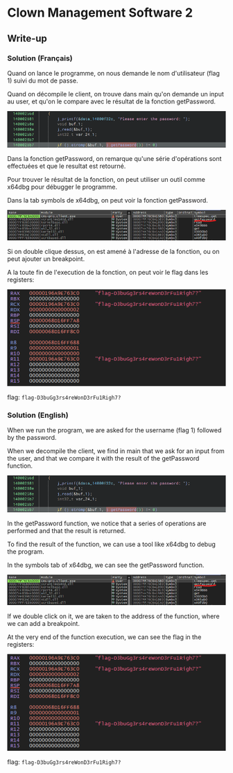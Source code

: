# Clown Management Software 2
## Write-up
### Solution (Français)
Quand on lance le programme, on nous demande le nom d'utilisateur (flag 1) suivi du mot de passe.

Quand on décompile le client, on trouve dans main qu'on demande un input au user, et qu'on le compare avec le résultat de la fonction getPassword.

![GetPassword](image.png)

Dans la fonction getPassword, on remarque qu'une série d'opérations sont effectuées et que le resultat est retourné.

Pour trouver le résultat de la fonction, on peut utiliser un outil comme x64dbg pour débugger le programme.

Dans la tab symbols de x64dbg, on peut voir la fonction getPassword.

![symbols](image-1.png)

Si on double clique dessus, on est amené à l'adresse de la fonction, ou on peut ajouter un breakpoint.

A la toute fin de l'execution de la fonction, on peut voir le flag dans les registers:

![flag](image-3.png)

flag: `flag-D3buGg3rs4reWonD3rFu1Righ7?`
### Solution (English)
When we run the program, we are asked for the username (flag 1) followed by the password.

When we decompile the client, we find in main that we ask for an input from the user, and that we compare it with the result of the getPassword function.

![GetPassword](image.png)

In the getPassword function, we notice that a series of operations are performed and that the result is returned.

To find the result of the function, we can use a tool like x64dbg to debug the program.

In the symbols tab of x64dbg, we can see the getPassword function.

![symbols](image-1.png)

If we double click on it, we are taken to the address of the function, where we can add a breakpoint.

At the very end of the function execution, we can see the flag in the registers:

![flag](image-3.png)

flag: `flag-D3buGg3rs4reWonD3rFu1Righ7?`
